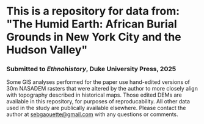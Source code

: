 # This is a repository for data from: "The Humid Earth: African Burial Grounds in New York City and the Hudson Valley"
### Submitted to *Ethnohistory*, Duke University Press, 2025

Some GIS analyses performed for the paper use hand-edited versions of 30m NASADEM rasters that were altered by the author to more closely align with topography described in historical maps. Those edited DEMs are available in this repository, for purposes of reproducability. All other data used in the study are publically available elsewhere. Please contact the author at sebgaouette@gmail.com with any questions or comments. 
